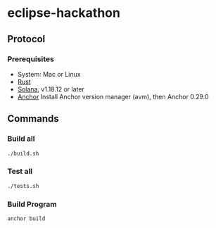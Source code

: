 # eclipse-hackathon

## Protocol

### Prerequisites

- System: Mac or Linux
- [Rust](https://rustup.rs/)
- [Solana](https://docs.solanalabs.com/cli/install), v1.18.12 or later
- [Anchor](https://www.anchor-lang.com/docs/installation) Install Anchor version manager (avm), then Anchor 0.29.0

## Commands

### Build all

```bash
./build.sh
```

### Test all

```bash
./tests.sh
```

### Build Program

```bash
anchor build
```

<!-- ### Build SDK

```bash
cd sdk
npm i
npm run build
``` -->

<!-- ### Run unit tests

```bash
cargo test
```

### Run e2e tests

```bash
npm i
./tests.sh
``` -->